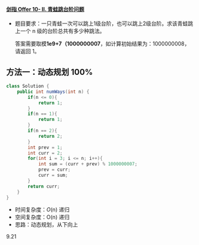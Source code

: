 #### [剑指 Offer 10- II. 青蛙跳台阶问题](https://leetcode-cn.com/problems/qing-wa-tiao-tai-jie-wen-ti-lcof/)

- 题目要求：一只青蛙一次可以跳上1级台阶，也可以跳上2级台阶。求该青蛙跳上一个 n 级的台阶总共有多少种跳法。

  答案需要取模**1e9+7（1000000007**，如计算初始结果为：1000000008，请返回 1。




## 方法一：动态规划 100%

```java
class Solution {
    public int numWays(int n) {
        if(n <= 0){
            return 1;
        }
        if(n == 1){
            return 1;
        }
        if(n == 2){
            return 2;
        }
        int prev = 1;
        int curr = 2;
        for(int i = 3; i <= n; i++){
            int sum = (curr + prev) % 1000000007;
            prev = curr;
            curr = sum;
        }
        return curr;
    }
}
```

- 时间复杂度：*O*(n) 递归
- 空间复杂度：O(n) 递归
- 思路：动态规划，从下向上



9.21